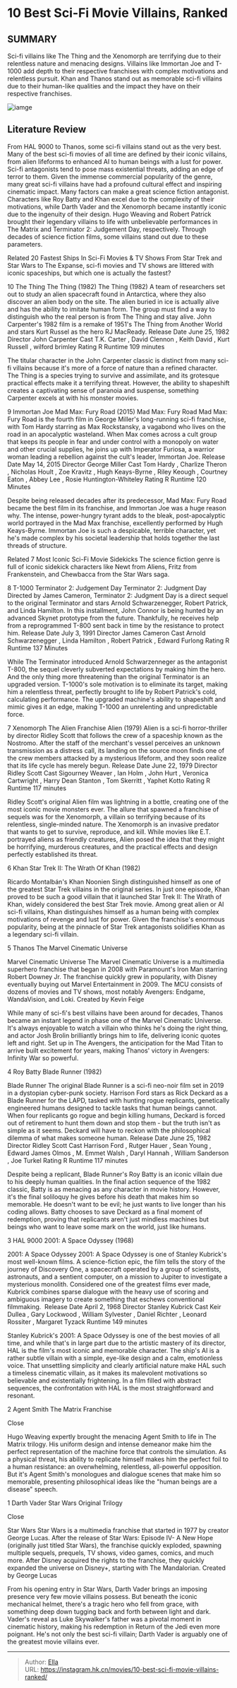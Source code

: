# 10 Best Sci-Fi Movie Villains, Ranked


## SUMMARY 


 Sci-fi villains like The Thing and the Xenomorph are terrifying due to their relentless nature and menacing designs. 
 Villains like Immortan Joe and T-1000 add depth to their respective franchises with complex motivations and relentless pursuit. 
 Khan and Thanos stand out as memorable sci-fi villains due to their human-like qualities and the impact they have on their respective franchises. 

![iamge](https://static1.srcdn.com/wordpress/wp-content/uploads/2023/12/sci-fi-movie-villains-ranked-best.jpg)

## Literature Review



From HAL 9000 to Thanos, some sci-fi villains stand out as the very best. Many of the best sci-fi movies of all time are defined by their iconic villains, from alien lifeforms to enhanced AI to human beings with a lust for power. Sci-fi antagonists tend to pose mass existential threats, adding an edge of terror to them. Given the immense commercial popularity of the genre, many great sci-fi villains have had a profound cultural effect and inspiring cinematic impact.
Many factors can make a great science fiction antagonist. Characters like Roy Batty and Khan excel due to the complexity of their motivations, while Darth Vader and the Xenomorph became instantly iconic due to the ingenuity of their design. Hugo Weaving and Robert Patrick brought their legendary villains to life with unbelievable performances in The Matrix and Terminator 2: Judgement Day, respectively. Through decades of science fiction films, some villains stand out due to these parameters.
            
Related
 20 Fastest Ships In Sci-Fi Movies &amp; TV Shows 
From Star Trek and Star Wars to The Expanse, sci-fi movies and TV shows are littered with iconic spaceships, but which one is actually the fastest?













 








 10  The Thing 
The Thing (1982) 
 The Thing (1982) 
A team of researchers set out to study an alien spacecraft found in Antarctica, where they also discover an alien body on the site. The alien buried in ice is actually alive and has the ability to imitate human form. The group must find a way to distinguish who the real person is from The Thing and stay alive. John Carpenter&#39;s 1982 film is a remake of 1951&#39;s The Thing from Another World and stars Kurt Russel as the hero RJ MacReady.
 Release Date   June 25, 1982    Director   John Carpenter    Cast   T.K. Carter , David Clennon , Keith David , Kurt Russell , wilford brimley    Rating   R    Runtime   109 minutes    




The titular character in the John Carpenter classic is distinct from many sci-fi villains because it&#39;s more of a force of nature than a refined character. The Thing is a species trying to survive and assimilate, and its grotesque practical effects make it a terrifying threat. However, the ability to shapeshift creates a captivating sense of paranoia and suspense, something Carpenter excels at with his monster movies.





 9  Immortan Joe 
Mad Max: Fury Road (2015) 
 Mad Max: Fury Road 
Mad Max: Fury Road is the fourth film in George Miller&#39;s long-running sci-fi franchise, with Tom Hardy starring as Max Rockstansky, a vagabond who lives on the road in an apocalyptic wasteland. When Max comes across a cult group that keeps its people in fear and under control with a monopoly on water and other crucial supplies, he joins up with Imperator Furiosa, a warrior woman leading a rebellion against the cult&#39;s leader, Immortan Joe.
 Release Date   May 14, 2015    Director   George Miller    Cast   Tom Hardy , Charlize Theron , Nicholas Hoult , Zoe Kravitz , Hugh Keays-Byrne , Riley Keough , Courtney Eaton , Abbey Lee , Rosie Huntington-Whiteley    Rating   R    Runtime   120 Minutes    




Despite being released decades after its predecessor, Mad Max: Fury Road became the best film in its franchise, and Immortan Joe was a huge reason why. The intense, power-hungry tyrant adds to the bleak, post-apocalyptic world portrayed in the Mad Max franchise, excellently performed by Hugh Keays-Byrne. Immortan Joe is such a despicable, terrible character, yet he&#39;s made complex by his societal leadership that holds together the last threads of structure.
            
Related
 7 Most Iconic Sci-Fi Movie Sidekicks 
The science fiction genre is full of iconic sidekick characters like Newt from Aliens, Fritz from Frankenstein, and Chewbacca from the Star Wars saga.









 8  T-1000 
Terminator 2: Judgement Day 
 Terminator 2: Judgment Day 
Directed by James Cameron, Terminator 2: Judgment Day is a direct sequel to the original Terminator and stars Arnold Schwarzenegger, Robert Patrick, and Linda Hamilton. In this installment, John Connor is being hunted by an advanced Skynet prototype from the future. Thankfully, he receives help from a reprogrammed T-800 sent back in time by the resistance to protect him.
 Release Date   July 3, 1991    Director   James Cameron    Cast   Arnold Schwarzenegger , Linda Hamilton , Robert Patrick , Edward Furlong    Rating   R    Runtime   137 Minutes    




While The Terminator introduced Arnold Schwarzenneger as the antagonist T-800, the sequel cleverly subverted expectations by making him the hero. And the only thing more threatening than the original Terminator is an upgraded version. T-1000&#39;s sole motivation is to eliminate its target, making him a relentless threat, perfectly brought to life by Robert Patrick&#39;s cold, calculating performance. The upgraded machine&#39;s ability to shapeshift and mimic gives it an edge, making T-1000 an unrelenting and unpredictable force.





 7  Xenomorph 
The Alien Franchise 
  Alien (1979) 
Alien is a sci-fi horror-thriller by director Ridley Scott that follows the crew of a spaceship known as the Nostromo. After the staff of the merchant&#39;s vessel perceives an unknown transmission as a distress call, its landing on the source moon finds one of the crew members attacked by a mysterious lifeform, and they soon realize that its life cycle has merely begun.
 Release Date   June 22, 1979    Director   Ridley Scott    Cast   Sigourney Weaver , Ian Holm , John Hurt , Veronica Cartwright , Harry Dean Stanton , Tom Skerritt , Yaphet Kotto    Rating   R    Runtime   117 minutes    




Ridley Scott&#39;s original Alien film was lightning in a bottle, creating one of the most iconic movie monsters ever. The allure that spawned a franchise of sequels was for the Xenomorph, a villain so terrifying because of its relentless, single-minded nature. The Xenomorph is an invasive predator that wants to get to survive, reproduce, and kill. While movies like E.T. portrayed aliens as friendly creatures, Alien posed the idea that they might be horrifying, murderous creatures, and the practical effects and design perfectly established its threat.





 6  Khan 
Star Trek II: The Wrath Of Khan (1982)
        

Ricardo Montalbán&#39;s Khan Noonien Singh distinguished himself as one of the greatest Star Trek villains in the original series. In just one episode, Khan proved to be such a good villain that it launched Star Trek II: The Wrath of Khan, widely considered the best Star Trek movie. Among great alien or AI sci-fi villains, Khan distinguishes himself as a human being with complex motivations of revenge and lust for power. Given the franchise&#39;s enormous popularity, being at the pinnacle of Star Trek antagonists solidifies Khan as a legendary sci-fi villain.





 5  Thanos 
The Marvel Cinematic Universe
        

 Marvel Cinematic Universe 
The Marvel Cinematic Universe is a multimedia superhero franchise that began in 2008 with Paramount&#39;s Iron Man starring Robert Downey Jr. The franchise quickly grew in popularity, with Disney eventually buying out Marvel Entertainment in 2009. The MCU consists of dozens of movies and TV shows, most notably Avengers: Endgame, WandaVision, and Loki.
 Created by   Kevin Feige    




While many of sci-fi&#39;s best villains have been around for decades, Thanos became an instant legend in phase one of the Marvel Cinematic Universe. It&#39;s always enjoyable to watch a villain who thinks he&#39;s doing the right thing, and actor Josh Brolin brilliantly brings him to life, delivering iconic quotes left and right. Set up in The Avengers, the anticipation for the Mad Titan to arrive built excitement for years, making Thanos&#39; victory in Avengers: Infinity War so powerful.





 4  Roy Batty 
Blade Runner (1982)
        

 Blade Runner 
The original Blade Runner is a sci-fi neo-noir film set in 2019 in a dystopian cyber-punk society. Harrison Ford stars as Rick Deckard as a Blade Runner for the LAPD, tasked with hunting rogue replicants, genetically engineered humans designed to tackle tasks that human beings cannot. When four replicants go rogue and begin killing humans, Deckard is forced out of retirement to hunt them down and stop them - but the truth isn&#39;t as simple as it seems. Deckard will have to reckon with the philosophical dilemma of what makes someone human.
 Release Date   June 25, 1982    Director   Ridley Scott    Cast   Harrison Ford , Rutger Hauer , Sean Young , Edward James Olmos , M. Emmet Walsh , Daryl Hannah , William Sanderson , Joe Turkel    Rating   R    Runtime   117 minutes    




Despite being a replicant, Blade Runner&#39;s Roy Batty is an iconic villain due to his deeply human qualities. In the final action sequence of the 1982 classic, Batty is as menacing as any character in movie history. However, it&#39;s the final soliloquy he gives before his death that makes him so memorable. He doesn&#39;t want to be evil; he just wants to live longer than his coding allows. Batty chooses to save Deckard as a final moment of redemption, proving that replicants aren&#39;t just mindless machines but beings who want to leave some mark on the world, just like humans.





 3  HAL 9000 
2001: A Space Odyssey (1968)
        

 2001: A Space Odyssey 
2001: A Space Odyssey is one of Stanley Kubrick&#39;s most well-known films. A science-fiction epic, the film tells the story of the journey of Discovery One, a spacecraft operated by a group of scientists, astronauts, and a sentient computer, on a mission to Jupiter to investigate a mysterious monolith. Considered one of the greatest films ever made, Kubrick combines sparse dialogue with the heavy use of scoring and ambiguous imagery to create something that eschews conventional filmmaking. 
 Release Date   April 2, 1968    Director   Stanley Kubrick    Cast   Keir Dullea , Gary Lockwood , William Sylvester , Daniel Richter , Leonard Rossiter , Margaret Tyzack    Runtime   149 minutes    




Stanley Kubrick&#39;s 2001: A Space Odyssey is one of the best movies of all time, and while that&#39;s in large part due to the artistic mastery of its director, HAL is the film&#39;s most iconic and memorable character. The ship&#39;s AI is a rather subtle villain with a simple, eye-like design and a calm, emotionless voice. That unsettling simplicity and clearly artificial nature make HAL such a timeless cinematic villain, as it makes its malevolent motivations so believable and existentially frightening. In a film filled with abstract sequences, the confrontation with HAL is the most straightforward and resonant.





 2  Agent Smith 
The Matrix Franchise


Close







Hugo Weaving expertly brought the menacing Agent Smith to life in The Matrix trilogy. His uniform design and intense demeanor make him the perfect representation of the machine force that controls the simulation. As a physical threat, his ability to replicate himself makes him the perfect foil to a human resistance: an overwhelming, relentless, all-powerful opposition. But it&#39;s Agent Smith&#39;s monologues and dialogue scenes that make him so memorable, presenting philosophical ideas like the &#34;human beings are a disease&#34; speech.





 1  Darth Vader 
Star Wars Original Trilogy


Close







 Star Wars 
Star Wars is a multimedia franchise that started in 1977 by creator George Lucas. After the release of Star Wars: Episode IV- A New Hope (originally just titled Star Wars), the franchise quickly exploded, spawning multiple sequels, prequels, TV shows, video games, comics, and much more. After Disney acquired the rights to the franchise, they quickly expanded the universe on Disney&#43;, starting with The Mandalorian.
 Created by   George Lucas    




From his opening entry in Star Wars, Darth Vader brings an imposing presence very few movie villains possess. But beneath the iconic mechanical helmet, there&#39;s a tragic hero who fell from grace, with something deep down tugging back and forth between light and dark. Vader&#39;s reveal as Luke Skywalker&#39;s father was a pivotal moment in cinematic history, making his redemption in Return of the Jedi even more poignant. He&#39;s not only the best sci-fi villain; Darth Vader is arguably one of the greatest movie villains ever. 

---

> Author: [Ella](https://instagram.hk.cn/)  
> URL: https://instagram.hk.cn/movies/10-best-sci-fi-movie-villains-ranked/  

